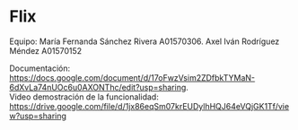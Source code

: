 # Flix
Equipo: 
María Fernanda Sánchez Rivera A01570306. 
Axel Iván Rodríguez Méndez    A01570152

Documentación: https://docs.google.com/document/d/17oFwzVsim2ZDfbkTYMaN-6dXvLa74nUOc6u0AXONThc/edit?usp=sharing.  
Video demostración de la funcionalidad: https://drive.google.com/file/d/1jx86eqSm07krEUDylhHQJ64eVQjGK1Tf/view?usp=sharing 
